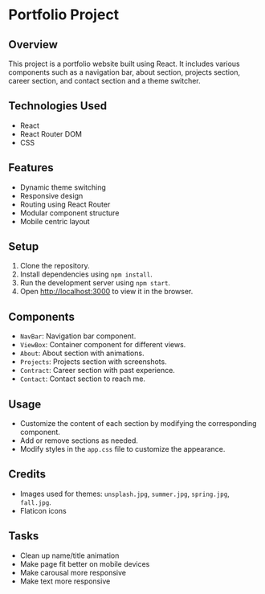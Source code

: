 # Portfolio Project

## Overview

This project is a portfolio website built using React. It includes various components such as a navigation bar, about section, projects section, career section, and contact section and a theme switcher.

## Technologies Used

- React
- React Router DOM
- CSS

## Features

- Dynamic theme switching
- Responsive design
- Routing using React Router
- Modular component structure
- Mobile centric layout

## Setup

1. Clone the repository.
2. Install dependencies using `npm install`.
3. Run the development server using `npm start`.
4. Open [http://localhost:3000](http://localhost:3000) to view it in the browser.

## Components

- `NavBar`: Navigation bar component.
- `ViewBox`: Container component for different views.
- `About`: About section with animations.
- `Projects`: Projects section with screenshots.
- `Contract`: Career section with past experience.
- `Contact`: Contact section to reach me.

## Usage

- Customize the content of each section by modifying the corresponding component.
- Add or remove sections as needed.
- Modify styles in the `app.css` file to customize the appearance.

## Credits

- Images used for themes: `unsplash.jpg`, `summer.jpg`, `spring.jpg`, `fall.jpg`.
- Flaticon icons

## Tasks

- Clean up name/title animation
- Make page fit better on mobile devices
- Make carousal more responsive
- Make text more responsive

